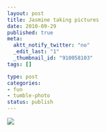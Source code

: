 ```yaml
--- 
layout: post
title: Jasmine taking pictures
date: 2010-09-29
published: true
meta: 
  aktt_notify_twitter: "no"
  _edit_last: "1"
  _thumbnail_id: "910058103"
tags: []

type: post
categories: 
- fun
- tumble-photo
status: publish
---
```



[![](http://liblab.net/andyeick/files/2010/09/2010-09-12-at-17-58-01-300x224.jpg)](http://liblab.net/andyeick/blog/2010/09/29/jasmine-taking-pictures-2/2010-09-12-at-17-58-01/)

